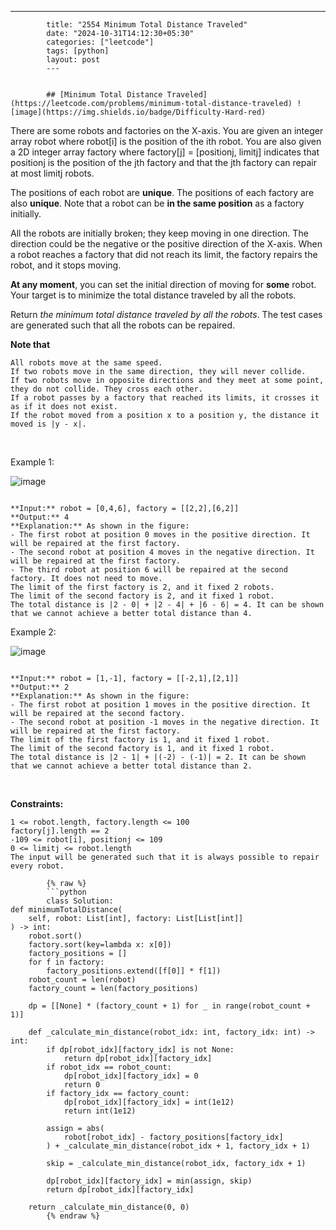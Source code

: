 ---
            title: "2554 Minimum Total Distance Traveled"
            date: "2024-10-31T14:12:30+05:30"
            categories: ["leetcode"]
            tags: [python]
            layout: post
            ---
            

            ## [Minimum Total Distance Traveled](https://leetcode.com/problems/minimum-total-distance-traveled) ![image](https://img.shields.io/badge/Difficulty-Hard-red)

There are some robots and factories on the X-axis. You are given an integer array robot where robot[i] is the position of the ith robot. You are also given a 2D integer array factory where factory[j] = [positionj, limitj] indicates that positionj is the position of the jth factory and that the jth factory can repair at most limitj robots.

The positions of each robot are **unique**. The positions of each factory are also **unique**. Note that a robot can be **in the same position** as a factory initially.

All the robots are initially broken; they keep moving in one direction. The direction could be the negative or the positive direction of the X-axis. When a robot reaches a factory that did not reach its limit, the factory repairs the robot, and it stops moving.

**At any moment**, you can set the initial direction of moving for **some** robot. Your target is to minimize the total distance traveled by all the robots.

Return *the minimum total distance traveled by all the robots*. The test cases are generated such that all the robots can be repaired.

**Note that**

	All robots move at the same speed.
	If two robots move in the same direction, they will never collide.
	If two robots move in opposite directions and they meet at some point, they do not collide. They cross each other.
	If a robot passes by a factory that reached its limits, it crosses it as if it does not exist.
	If the robot moved from a position x to a position y, the distance it moved is |y - x|.

 

Example 1:

![image](https://assets.leetcode.com/uploads/2022/09/15/example1.jpg)
```

**Input:** robot = [0,4,6], factory = [[2,2],[6,2]]
**Output:** 4
**Explanation:** As shown in the figure:
- The first robot at position 0 moves in the positive direction. It will be repaired at the first factory.
- The second robot at position 4 moves in the negative direction. It will be repaired at the first factory.
- The third robot at position 6 will be repaired at the second factory. It does not need to move.
The limit of the first factory is 2, and it fixed 2 robots.
The limit of the second factory is 2, and it fixed 1 robot.
The total distance is |2 - 0| + |2 - 4| + |6 - 6| = 4. It can be shown that we cannot achieve a better total distance than 4.

```

Example 2:

![image](https://assets.leetcode.com/uploads/2022/09/15/example-2.jpg)
```

**Input:** robot = [1,-1], factory = [[-2,1],[2,1]]
**Output:** 2
**Explanation:** As shown in the figure:
- The first robot at position 1 moves in the positive direction. It will be repaired at the second factory.
- The second robot at position -1 moves in the negative direction. It will be repaired at the first factory.
The limit of the first factory is 1, and it fixed 1 robot.
The limit of the second factory is 1, and it fixed 1 robot.
The total distance is |2 - 1| + |(-2) - (-1)| = 2. It can be shown that we cannot achieve a better total distance than 2.

```

 

**Constraints:**

	1 <= robot.length, factory.length <= 100
	factory[j].length == 2
	-109 <= robot[i], positionj <= 109
	0 <= limitj <= robot.length
	The input will be generated such that it is always possible to repair every robot.

            {% raw %}
            ```python
            class Solution:
    def minimumTotalDistance(
        self, robot: List[int], factory: List[List[int]]
    ) -> int:
        robot.sort()
        factory.sort(key=lambda x: x[0])
        factory_positions = []
        for f in factory:
            factory_positions.extend([f[0]] * f[1])
        robot_count = len(robot)
        factory_count = len(factory_positions)

        dp = [[None] * (factory_count + 1) for _ in range(robot_count + 1)]

        def _calculate_min_distance(robot_idx: int, factory_idx: int) -> int:
            if dp[robot_idx][factory_idx] is not None:
                return dp[robot_idx][factory_idx]
            if robot_idx == robot_count:
                dp[robot_idx][factory_idx] = 0
                return 0
            if factory_idx == factory_count:
                dp[robot_idx][factory_idx] = int(1e12)
                return int(1e12)

            assign = abs(
                robot[robot_idx] - factory_positions[factory_idx]
            ) + _calculate_min_distance(robot_idx + 1, factory_idx + 1)

            skip = _calculate_min_distance(robot_idx, factory_idx + 1)

            dp[robot_idx][factory_idx] = min(assign, skip)
            return dp[robot_idx][factory_idx]

        return _calculate_min_distance(0, 0)
            {% endraw %}
            